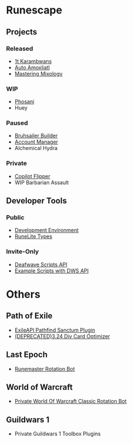 # Runescape
## Projects
### Released
- [1t Karambwans](https://discord.com/channels/798214351899197491/1250571698718118031/1250571698718118031)
- [Auto Amoxliatl](https://discord.com/channels/798214351899197491/1292130699138170890/1292130699138170890)
- [Mastering Mixology](https://discord.com/channels/798214351899197491/1289787932424536064/1289787932424536064)

### WIP
- [Phosani](https://github.com/deafwave/osrs-phosani)
- Huey

### Paused
- [Bruhsailer Builder](https://github.com/deafwave/osrs-hcim-builder)
- [Account Manager](https://github.com/deafwave/osrs-account-manager)
- Alchemical Hydra

### Private
- [Copilot Flipper](https://github.com/deafwave/osrs-flipper)
- WIP Barbarian Assault

## Developer Tools

### Public
- [Development Environment](https://github.com/deafwave/osrs-botmaker-typescript)
- [RuneLite Types](https://www.npmjs.com/package/@deafwave/osrs-botmaker-types)

### Invite-Only
- [Deafwave Scripts API](https://github.com/deafwave/osrs-botmaker-api)
- [Example Scripts with DWS API](https://github.com/deafwave/osrs-botmaker-scripts)


# Others

## Path of Exile
- [ExileAPI Pathfind Sanctum Plugin](https://github.com/ChandlerFerry/PathfindSanctum)
- [(DEPRECATED)3.24 Div Card Optimizer](https://github.com/ChandlerFerry/POE-Div-Card-Optimizer)

## Last Epoch
- [Runemaster Rotation Bot](https://github.com/ChandlerFerry/Last-Epoch-Macro)

## World of Warcraft
- [Private World Of Warcraft Classic Rotation Bot](https://github.com/deafwave/wow-scripts)

## Guildwars 1
- Private Guildwars 1 Toolbox Plugins

